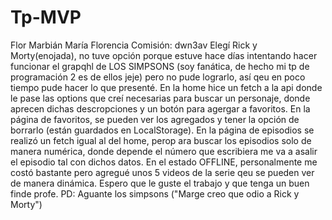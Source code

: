 # Tp-MVP
 Flor
Marbián María Florencia
Comisión: dwn3av
Elegí Rick y Morty(enojada), no tuve opción porque estuve hace días intentando hacer funcionar el grapqhl de LOS SIMPSONS (soy fanática, de hecho mi tp de programación 2 es de ellos jeje) pero no pude lograrlo, así qeu en poco tiempo pude hacer lo que presenté. En la home hice un fetch a la api donde le pase las options que creí necesarias para buscar un personaje, donde aprecen dichas descropciones y un botón para agergar a favoritos. En la página de favoritos, se pueden ver los agregados y tener la opción de borrarlo (están guardados en LocalStorage). En la página de episodios se realizó un fetch igual al del home, perop ara buscar los episodios solo de manera numérica, donde depende el número que escribiera me va a asalir el episodio tal con dichos datos. En el estado OFFLINE, personalmente me costó bastante pero agregué unos 5 videos de la serie qeu se pueden ver de manera dinámica.
Espero que le guste el trabajo y que tenga un buen finde profe.
PD: Aguante los simpsons ("Marge creo que odio a Rick y Morty")

